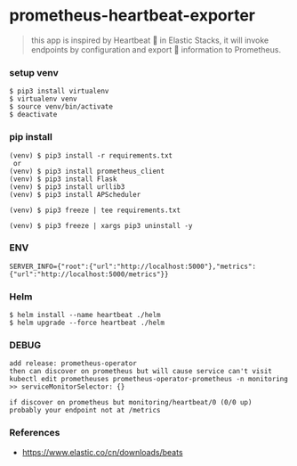 # prometheus-heartbeat-exporter
> this app is inspired by Heartbeat 💓 in Elastic Stacks, it will invoke endpoints by configuration and export 🔀 information to Prometheus.

### setup venv
```
$ pip3 install virtualenv
$ virtualenv venv
$ source venv/bin/activate
$ deactivate
```

### pip install
```
(venv) $ pip3 install -r requirements.txt
 or
(venv) $ pip3 install prometheus_client
(venv) $ pip3 install Flask
(venv) $ pip3 install urllib3
(venv) $ pip3 install APScheduler

(venv) $ pip3 freeze | tee requirements.txt
```
```
(venv) $ pip3 freeze | xargs pip3 uninstall -y
```

### ENV
```
SERVER_INFO={"root":{"url":"http://localhost:5000"},"metrics":{"url":"http://localhost:5000/metrics"}}
```

### Helm
```
$ helm install --name heartbeat ./helm
$ helm upgrade --force heartbeat ./helm
```

### DEBUG
```
add release: prometheus-operator
then can discover on prometheus but will cause service can't visit
kubectl edit prometheuses prometheus-operator-prometheus -n monitoring
>> serviceMonitorSelector: {}
```
```
if discover on prometheus but monitoring/heartbeat/0 (0/0 up)
probably your endpoint not at /metrics
```

### References
* https://www.elastic.co/cn/downloads/beats